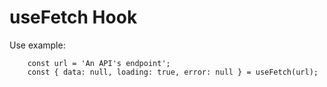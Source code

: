 # useFetch Hook

Use example:
```
    const url = 'An API's endpoint';
    const { data: null, loading: true, error: null } = useFetch(url);
```